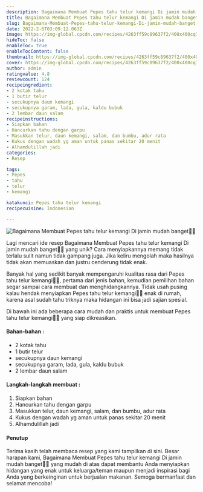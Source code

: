 ```yaml
---
description: Bagaimana Membuat Pepes tahu telur kemangi Di jamin mudah banget"
title: Bagaimana Membuat Pepes tahu telur kemangi Di jamin mudah banget
slug: Bagaimana-Membuat-Pepes-tahu-telur-kemangi-Di-jamin-mudah-banget
date: 2022-2-6T03:09:12.063Z
image: https://img-global.cpcdn.com/recipes/4263ff59c89637f2/400x400cq70/photo.jpg
hideToc: false
enableToc: true
enableTocContent: false
thumbnail: https://img-global.cpcdn.com/recipes/4263ff59c89637f2/400x400cq70/photo.jpg
cover: https://img-global.cpcdn.com/recipes/4263ff59c89637f2/400x400cq70/photo.jpg
author: admin
ratingvalue: 4.8
reviewcount: 124
recipeingredient:
- 2 kotak tahu
- 1 butir telur
- secukupnya daun kemangi
- secukupnya garam, lada, gula, kaldu bubuk
- 2 lembar daun salam
recipeinstructions:
- Siapkan bahan
- Hancurkan tahu dengan garpu
- Masukkan telur, daun kemangi, salam, dan bumbu, adur rata
- Kukus dengan wadah yg aman untuk panas sekitar 20 menit
- Alhamdulillah jadi
categories:
- Resep

tags:
- Pepes
- tahu
- telur
- kemangi

katakunci: Pepes tahu telur kemangi
recipecuisine: Indonesian

---
```


![Bagaimana Membuat Pepes tahu telur kemangi Di jamin mudah banget👩‍🍳](https://img-global.cpcdn.com/recipes/4263ff59c89637f2/400x400cq70/photo.jpg)

Lagi mencari ide resep Bagaimana Membuat Pepes tahu telur kemangi Di jamin mudah banget👩‍🍳 yang unik? Cara menyiapkannya memang tidak terlalu sulit namun tidak gampang juga. Jika keliru mengolah maka hasilnya tidak akan memuaskan dan justru cenderung tidak enak.

Banyak hal yang sedikit banyak mempengaruhi kualitas rasa dari Pepes tahu telur kemangi👩‍🍳, pertama dari jenis bahan, kemudian pemilihan bahan segar sampai cara membuat dan menghidangkannya. Tidak usah pusing kalau hendak menyiapkan Pepes tahu telur kemangi👩‍🍳 enak di rumah, karena asal sudah tahu triknya maka hidangan ini bisa jadi sajian spesial.

Di bawah ini ada beberapa cara mudah dan praktis untuk membuat Pepes tahu telur kemangi👩‍🍳 yang siap dikreasikan.

<!--inarticleads1-->

#### Bahan-bahan :

- 2 kotak tahu
- 1 butir telur
- secukupnya daun kemangi
- secukupnya garam, lada, gula, kaldu bubuk
- 2 lembar daun salam

<!--inarticleads2-->

#### Langkah-langkah membuat :

1. Siapkan bahan
1. Hancurkan tahu dengan garpu
1. Masukkan telur, daun kemangi, salam, dan bumbu, adur rata
1. Kukus dengan wadah yg aman untuk panas sekitar 20 menit
1. Alhamdulillah jadi

#### Penutup

Terima kasih telah membaca resep yang kami tampilkan di sini. Besar harapan kami, Bagaimana Membuat Pepes tahu telur kemangi Di jamin mudah banget👩‍🍳 yang mudah di atas dapat membantu Anda menyiapkan hidangan yang enak untuk keluarga/teman maupun menjadi inspirasi bagi Anda yang berkeinginan untuk berjualan makanan. Semoga bermanfaat dan selamat mencoba!